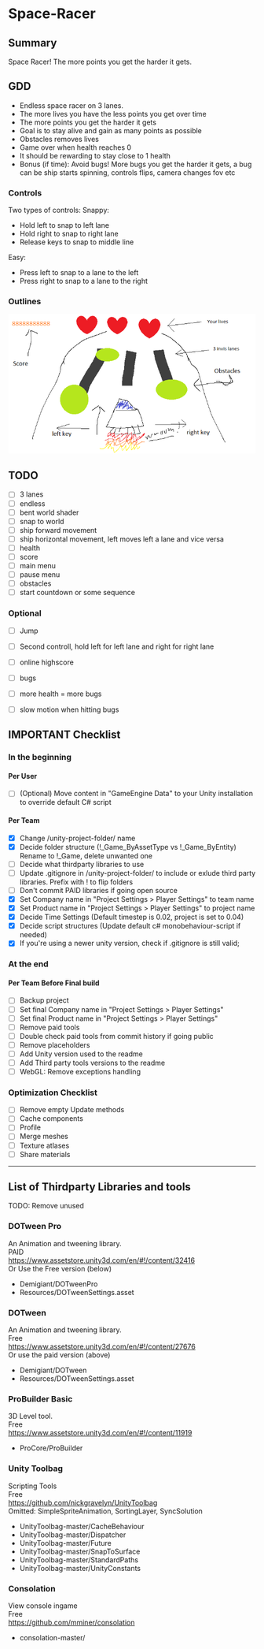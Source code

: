 # Space-Racer

## Summary
Space Racer! The more points you get the harder it gets.
## GDD
* Endless space racer on 3 lanes.
* The more lives you have the less points you get over time
* The more points you get the harder it gets
* Goal is to stay alive and gain as many points as possible
* Obstacles removes lives
* Game over when health reaches 0
* It should be rewarding to stay close to 1 health
* Bonus (if time): Avoid bugs! More bugs you get the harder it gets, a bug can be ship starts spinning, controls flips, camera changes fov etc 

### Controls
Two types of controls:
Snappy:
* Hold left to snap to left lane
* Hold right to snap to right lane
* Release keys to snap to middle line

Easy:
* Press left to snap to a lane to the left
* Press right to snap to a lane to the right

### Outlines
![Gameplay](/notes/gameplay-outline_01.png "Gameplay")


## TODO
- [ ] 3 lanes
- [ ] endless
- [ ] bent world shader
- [ ] snap to world
- [ ] ship forward movement
- [ ] ship horizontal movement, left moves left a lane and vice versa
- [ ] health
- [ ] score
- [ ] main menu
- [ ] pause menu
- [ ] obstacles
- [ ] start countdown or some sequence

### Optional
- [ ] Jump
- [ ] Second controll, hold left for left lane and right for right lane
- [ ] online highscore
- [ ] bugs
- [ ] more health = more bugs
- [ ] slow motion when hitting bugs



## IMPORTANT Checklist
### In the beginning

#### Per User
- [ ] \(Optional) Move content in "GameEngine Data" to your Unity installation to override default C# script

#### Per Team 
- [x] Change /unity-project-folder/ name
- [x] Decide folder structure (!_Game_ByAssetType vs !_Game_ByEntity) Rename to !_Game, delete unwanted one   
- [ ] Decide what thirdparty libraries to use      
- [ ] Update .gitignore in /unity-project-folder/ to include or exlude third party libraries. Prefix with ! to flip folders
- [ ] Don't commit PAID libraries if going open source     
- [x] Set Company name in "Project Settings > Player Settings" to team name   
- [x] Set Product name in "Project Settings > Player Settings" to project name   
- [x] Decide Time Settings (Default timestep is 0.02, project is set to 0.04)    
- [x] Decide script structures (Update default c# monobehaviour-script if needed)
- [x] If you're using a newer unity version, check if .gitignore is still valid; 
 
### At the end

#### Per Team Before Final build
- [ ] Backup project     
- [ ] Set final Company name in "Project Settings > Player Settings"     
- [ ] Set final Product name in "Project Settings > Player Settings"      
- [ ] Remove paid tools      
- [ ] Double check paid tools from commit history if going public    
- [ ] Remove placeholders       
- [ ] Add Unity version used to the readme
- [ ] Add Third party tools versions to the readme
- [ ] WebGL: Remove exceptions handling

### Optimization Checklist
- [ ] Remove empty Update methods
- [ ] Cache components
- [ ] Profile
- [ ] Merge meshes    
- [ ] Texture atlases    
- [ ] Share materials
--------

## List of Thirdparty Libraries and tools
TODO: Remove unused 

### DOTween Pro
An Animation and tweening library.   
PAID  
https://www.assetstore.unity3d.com/en/#!/content/32416   
Or Use the Free version (below)  

* Demigiant/DOTweenPro
* Resources/DOTweenSettings.asset

### DOTween
An Animation and tweening library.  
Free   
https://www.assetstore.unity3d.com/en/#!/content/27676    
Or use the paid version (above)  

* Demigiant/DOTween
* Resources/DOTweenSettings.asset

### ProBuilder Basic
3D Level tool.   
Free    
https://www.assetstore.unity3d.com/en/#!/content/11919    

* ProCore/ProBuilder


### Unity Toolbag
Scripting Tools   
Free   
https://github.com/nickgravelyn/UnityToolbag     
Omitted: SimpleSpriteAnimation, SortingLayer, SyncSolution    
 
* UnityToolbag-master/CacheBehaviour
* UnityToolbag-master/Dispatcher
* UnityToolbag-master/Future
* UnityToolbag-master/SnapToSurface
* UnityToolbag-master/StandardPaths
* UnityToolbag-master/UnityConstants

###  Consolation
View console ingame    
Free    
https://github.com/mminer/consolation    

* consolation-master/

